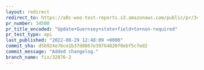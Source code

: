 ```yaml
---
layout: redirect
redirect_to: https://a8c-woo-test-reports.s3.amazonaws.com/public/pr/34500/api/index.html
pr_number: 34500
pr_title_encoded: "Update+Guernsey+state+field+to+non-required"
pr_test_type: api
last_published: "2022-08-29 12:48:09 +0000"
commit_sha: d5b924e76ce1b37d8867e39764820f0ebf5cfed2
commit_message: "Added changelog."
branch_name: fix/32876-2
---
```


